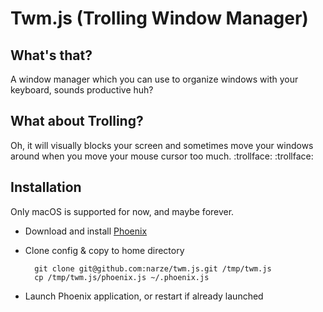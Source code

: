 # Twm.js (Trolling Window Manager)

## What's that?

A window manager which you can use to organize windows with your keyboard, sounds productive huh?

## What about Trolling?

Oh, it will visually blocks your screen and sometimes move your windows around when you move your mouse cursor too much. :trollface: :trollface:

## Installation

Only macOS is supported for now, and maybe forever.

- Download and install [Phoenix](https://github.com/kasper/phoenix)

- Clone config & copy to home directory

  ```shell
    git clone git@github.com:narze/twm.js.git /tmp/twm.js
    cp /tmp/twm.js/phoenix.js ~/.phoenix.js
  ```

- Launch Phoenix application, or restart if already launched
